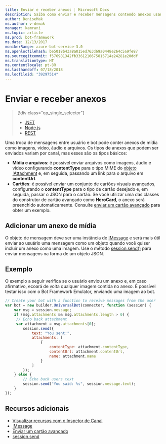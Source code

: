```yaml
---
title: Enviar e receber anexos | Microsoft Docs
description: Saiba como enviar e receber mensagens contendo anexos usando o SDK do Bot Builder para Node.js.
author: DeniseMak
ms.author: v-demak
manager: kamrani
ms.topic: article
ms.prod: bot-framework
ms.date: 12/13/2017
monikerRange: azure-bot-service-3.0
ms.openlocfilehash: be5018b43a8a015ed763d69a0448e264c5a9fe87
ms.sourcegitcommit: f576981342fb3361216675815714e24281e20ddf
ms.translationtype: HT
ms.contentlocale: pt-BR
ms.lasthandoff: 07/18/2018
ms.locfileid: "39297514"
---
```

# <a name="send-and-receive-attachments"></a>Enviar e receber anexos
> [!div class="op_single_selector"]
> - [.NET](../dotnet/bot-builder-dotnet-add-media-attachments.md)
> - [Node.js](../nodejs/bot-builder-nodejs-send-receive-attachments.md)
> - [REST](../rest-api/bot-framework-rest-connector-add-media-attachments.md)

Uma troca de mensagens entre usuário e bot pode conter anexos de mídia como imagens, vídeo, áudio e arquivos. Os tipos de anexos que podem ser enviados variam por canal, mas esses são os tipos básicos:

* **Mídia e arquivos**: é possível enviar arquivos como imagens, áudio e vídeo configurando **contentType** para o tipo MIME do [objeto IAttachment][IAttachment] e, em seguida, passando um link para o arquivo em **contentUrl**.
* **Cartões**: é possível enviar um conjunto de cartões visuais avançados, <!-- and custom keyboards --> configurando o **contentType** para o tipo de cartão desejado e, em seguida, passar o JSON para o cartão. Se você utilizar uma das classes do construtor de cartão avançado como **HeroCard**, o anexo será preenchido automaticamente. Consulte [enviar um cartão avançado](bot-builder-nodejs-send-rich-cards.md) para obter um exemplo.

## <a name="add-a-media-attachment"></a>Adicionar um anexo de mídia
O objeto de mensagem deve ser uma instância de [IMessage][IMessage] e será mais útil enviar ao usuário uma mensagem como um objeto quando você quiser incluir um anexo como uma imagem. Use o método [session.send()][SessionSend] para enviar mensagens na forma de um objeto JSON. 

## <a name="example"></a>Exemplo

O exemplo a seguir verifica se o usuário enviou um anexo e, em caso afirmativo, ecoará de volta qualquer imagem contida no anexo. É possível testar isso com o Bot Framework Emulator, enviando uma imagem ao bot.

```javascript
// Create your bot with a function to receive messages from the user
var bot = new builder.UniversalBot(connector, function (session) {
    var msg = session.message;
    if (msg.attachments && msg.attachments.length > 0) {
     // Echo back attachment
     var attachment = msg.attachments[0];
        session.send({
            text: "You sent:",
            attachments: [
                {
                    contentType: attachment.contentType,
                    contentUrl: attachment.contentUrl,
                    name: attachment.name
                }
            ]
        });
    } else {
        // Echo back users text
        session.send("You said: %s", session.message.text);
    }
});
```
## <a name="additional-resources"></a>Recursos adicionais

* [Visualizar recursos com o Inspetor de Canal][inspector]
* [IMessage][IMessage]
* [Enviar um cartão avançado][SendRichCard]
* [session.send][SessionSend]

[IMessage]: http://docs.botframework.com/en-us/node/builder/chat-reference/interfaces/_botbuilder_d_.imessage
[SendRichCard]: bot-builder-nodejs-send-rich-cards.md
[SessionSend]: https://docs.botframework.com/en-us/node/builder/chat-reference/classes/_botbuilder_d_.session.html#send
[IAttachment]: https://docs.botframework.com/en-us/node/builder/chat-reference/interfaces/_botbuilder_d_.iattachment.html
[inspector]: ../bot-service-channel-inspector.md
